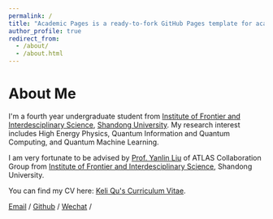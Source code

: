 ```yaml
---
permalink: /
title: "Academic Pages is a ready-to-fork GitHub Pages template for academic personal websites"
author_profile: true
redirect_from: 
  - /about/
  - /about.html
---
```



# About Me


I'm a fourth year undergraduate student from [Institute of Frontier and Interdesciplinary Science](https://frontier-en.qd.sdu.edu.cn/index.htm), [Shandong University](http://www.en.qd.sdu.edu.cn/). My research interest includes High Energy Physics, Quantum Information and Quantum Computing, and Quantum Machine Learning.

I am very fortunate to be advised by [Prof. Yanlin Liu](https://faculty.sdu.edu.cn/liuyanlin1/zh_CN/index.htm) of ATLAS Collaboration Group from [Institute of Frontier and Interdesciplinary Science](https://frontier-en.qd.sdu.edu.cn/index.htm), Shandong University. 

You can find my CV here: [Keli Qu's Curriculum Vitae](../assets/CV_keliqu.pdf).

[Email](mailto:keliqu@mail.sdu.edu.cb) / [Github](https://github.com/David71764) / [Wechat](../images/wechat.jpg) / 
